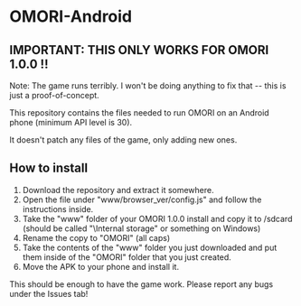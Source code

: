 # OMORI-Android

## IMPORTANT: THIS ONLY WORKS FOR OMORI 1.0.0 !!

Note: The game runs terribly. I won't be doing anything to fix that -- this is just a proof-of-concept.

This repository contains the files needed to run OMORI on an Android phone (minimum API level is 30).

It doesn't patch any files of the game, only adding new ones.

## How to install

1) Download the repository and extract it somewhere.
2) Open the file under "www/browser_ver/config.js" and follow the instructions inside.
3) Take the "www" folder of your OMORI 1.0.0 install and copy it to /sdcard (should be called "\Internal storage" or something on Windows)
4) Rename the copy to "OMORI" (all caps)
5) Take the contents of the "www" folder you just downloaded and put them inside of the "OMORI" folder that you just created.
6) Move the APK to your phone and install it.

This should be enough to have the game work. Please report any bugs under the Issues tab!
